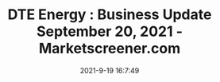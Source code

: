 ---
"title": "DTE Energy : Business Update September 20, 2021 - Marketscreener.com"
"date": "2021-9-19 16:7:49"
"feed_name": "GOOGLENEWSINDUSTRIAL"
"feed_website": "https://news.google.com/search?q=industrial%2Bincident&hl=en-US&gl=US&ceid=US:en"
"feed_rss": "https://news.google.com/rss/search?q=industrial%2Bincident&hl=en-US&gl=US&ceid=US:en"
"link": "https://www.marketscreener.com/quote/stock/DTE-ENERGY-COMPANY-12368/news/DTE-Energy-Business-Update-September-20-2021-36458348/"
"file": "_posts/2021-1-1-dfa4985528a57233392b6e38d4d93481a013cd1a.md"
"accident": "0"
"drilling": "0"
"dead": "0"
"injured": "0"
---